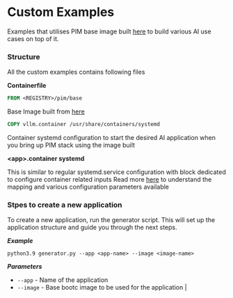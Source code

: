 # Custom Examples

Examples that utilises PIM base image built [here](../base-image/) to build various AI use cases on top of it. 

### Structure
All the custom examples contains following files

**Containerfile**

```Dockerfile
FROM <REGISTRY>/pim/base
```
Base Image built from [here](../base-image/)
```Dockerfile
COPY vllm.container /usr/share/containers/systemd
```
Container systemd configuration to start the desired AI application when you bring up PIM stack using the image built

**\<app\>.container systemd**

This is similar to regular systemd.service configuration with block dedicated to configure container related inputs
Read more [here](https://docs.podman.io/en/latest/markdown/podman-systemd.unit.5.html) to understand the mapping and various configuration parameters available

### Stpes to create a new application

To create a new application, run the generator script. This will set up the application structure and guide you through the next steps.

***Example***
```shell
python3.9 generator.py --app <app-name> --image <image-name>
```
***Parameters***

- `--app` - Name of the application
- `--image` - Base bootc image to be used for the application
|
